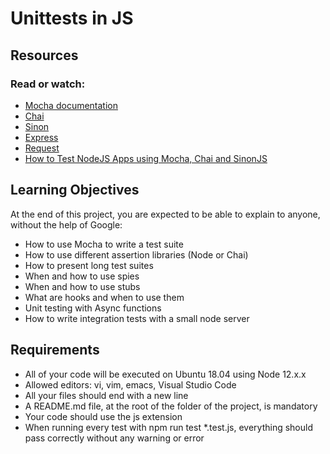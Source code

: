 # Unittests in JS
## Resources
### Read or watch:

- [Mocha documentation](https://intranet.hbtn.io/rltoken/Ef-YqJk78G4D1zSJgCOKWw)
- [Chai](https://intranet.hbtn.io/rltoken/1wz8FKPDf1mU9MFTBudqHA)
- [Sinon](https://intranet.hbtn.io/rltoken/3wLyO0jXteoFaJAL3dQNNQ)
- [Express](https://intranet.hbtn.io/rltoken/aVaeRQTkFcrLDTedHwJikw)
- [Request](https://intranet.hbtn.io/rltoken/iDq7WAYaPp-sTdlSgPev3Q)
- [How to Test NodeJS Apps using Mocha, Chai and SinonJS](https://intranet.hbtn.io/rltoken/Jm7l_3AbzCzDQqSAwuC8HA)
## Learning Objectives
At the end of this project, you are expected to be able to explain to anyone, without the help of Google:

- How to use Mocha to write a test suite
- How to use different assertion libraries (Node or Chai)
- How to present long test suites
- When and how to use spies
- When and how to use stubs
- What are hooks and when to use them
- Unit testing with Async functions
- How to write integration tests with a small node server
## Requirements
- All of your code will be executed on Ubuntu 18.04 using Node 12.x.x
- Allowed editors: vi, vim, emacs, Visual Studio Code
- All your files should end with a new line
- A README.md file, at the root of the folder of the project, is mandatory
- Your code should use the js extension
- When running every test with npm run test *.test.js, everything should pass correctly without any warning or error
